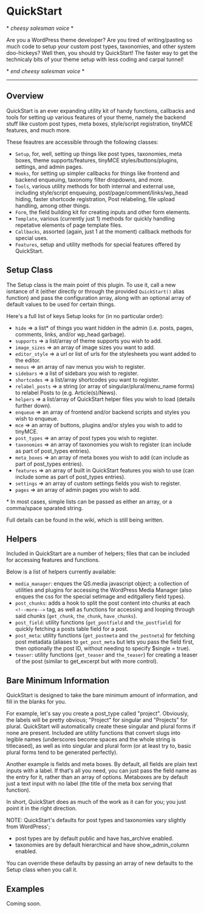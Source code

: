 QuickStart
==========

\* *cheesy salesman voice* \*

Are you a WordPress theme developer? Are you tired of writing/pasting so much code to setup your custom post types, taxonomies, and other system doo-hickeys? Well then, you should try QuickStart! The faster way to get the technicaly bits of your theme setup with less coding and carpal tunnel!

\* *end cheesy salesman voice* \*

- - -

## Overview

QuickStart is an ever expanding utility kit of handy functions, callbacks and tools for setting up various features of your theme, namely the backend stuff like custom post types, meta boxes, style/script registration, tinyMCE features, and much more.

These feautres are accessible through the following classes:
- `Setup`, for, well, setting up things like post types, taxonomies, meta boxes, theme supports/features, tinyMCE styles/buttons/plugins, settings, and admin pages.
- `Hooks`, for setting up simpler callbacks for things like frontend and backend enqueuing, taxonomy filter dropdowns, and more.
- `Tools`, various utility methods for both internal and external use, including style/script enqueuing, post/page/comment/links/wp_head hiding, faster shortcode registration, Post relabeling, file upload handling, among other things.
- `Form`, the field building kit for creating inputs and other form elements.
- `Template`, various (currently just 1) methods for quickly handling repetative elements of page template files.
- `Callbacks`, assorted (again, just 1 at the moment) callback methods for special uses.
- `Features`, setup and utility methods for special features offered by QuickStart.

## Setup Class

The Setup class is the main point of this plugin. To use it, call a new isntance of it (either directly or through the provided `QuickStart()` alias function) and pass the configuration array, along with an optional array of default values to be used for certain things.

Here's a full list of keys Setup looks for (in no particular order):
- `hide` => a list* of things you want hidden in the admin (i.e. posts, pages, comments, links, and/or wp_head garbage).
- `supports` => a list/array of theme supports you wish to add.
- `image_sizes` => an array of image sizes you want to add.
- `editor_style` => a url or list of urls for the stylesheets you want added to the editor.
- `menus` => an array of nav menus you wish to register.
- `sidebars` => a list of sidebars you wish to register.
- `shortcodes` => a list/array shortcodes you want to register.
- `relabel_posts` => a string (or array of singular/plural/menu_name forms) to relabel Posts to (e.g. Article(s)/News).
- `helpers` => a list/array of QuickStart helper files you wish to load (details further down).
- `enqueue` => an array of frontend and/or backend scripts and styles you wish to enqueue.
- `mce` => an array of buttons, plugins and/or styles you wish to add to tinyMCE.
- `post_types` => an array of post types you wish to register.
- `taxonomies` => an array of taxonomies you wish to register (can include as part of post_types entries).
- `meta_boxes` => an array of meta boxes you wish to add (can include as part of post_types entries).
- `features` => an array of built in QuickStart features you wish to use (can include some as part of post_types entries).
- `settings` => an array of custom settings fields you wish to register.
- `pages` => an array of admin pages you wish to add.

\* In most cases, simple lists can be passed as either an array, or a comma/space sparated string.

Full details can be found in the wiki, which is still being written.

## Helpers

Included in QuickStart are a number of helpers; files that can be included for accessing features and functions.

Below is a list of helpers currently available:
- `media_manager`: enques the QS.media javascript object; a collection of utilities and plugins for accessing the WordPress Media Manager (also enques the css for the special setimage and editgallery field types).
- `post_chunks`: adds a hook to split the post content into chunks at each `<!--more-->` tag, as well as functions for accessing and looping through said chunks (`get_chunk`, `the_chunk`, `have_chunks`).
- `post_field`: utility functions (`get_postfield` and `the_postfield`) for quickly fetching a posts table field for a post.
- `post_meta`: utility functions (`get_postmeta` and `the_postneta`) for fetching post metadata (aliases to `get_post_meta` but lets you pass the field first, then optionally the post ID, without needing to specify $single = true).
- `teaser`: utility functions (`get_teaser` and `the_teaser`) for creating a teaser of the post (similar to get_excerpt but with more control).

## Bare Minimum Information

QuickStart is designed to take the bare minimum amount of information, and fill in the blanks for you.

For example, let's say you create a post_type called "project". Obviously, the labels will be pretty obvious; "Project" for singular and "Projects" for plural. QuickStart will automatically create these singular and plural forms if none are present. Included are utility functions that convert slugs into legible names (underscores become spaces and the whole string is titlecased), as well as into singular and plural form (or at least try to, basic plural forms tend to be generated perfectly).

Another example is fields and meta boxes. By default, all fields are plain text inputs with a label. If that's all you need, you can just pass the field name as the entry for it, rather than an array of options. Metaboxes are by default just a text input with no label (the title of the meta box serving that function).

In short, QuickStart does as much of the work as it can for you; you just point it in the right direction.

NOTE: QuickStart's defaults for post types and taxonomies vary slightly from WordPress';
- post types are by default public and have has_archive enabled.
- taxonomies are by default hierarchical and have show_admin_column enabled.

You can override these defaults by passing an array of new defaults to the Setup class when you call it.

## Examples

Coming soon.
